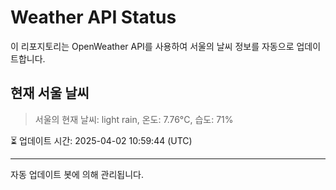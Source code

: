 
# Weather API Status

이 리포지토리는 OpenWeather API를 사용하여 서울의 날씨 정보를 자동으로 업데이트합니다.

## 현재 서울 날씨
> 서울의 현재 날씨: light rain, 온도: 7.76°C, 습도: 71%

⏳ 업데이트 시간: 2025-04-02 10:59:44 (UTC)

---
자동 업데이트 봇에 의해 관리됩니다.
